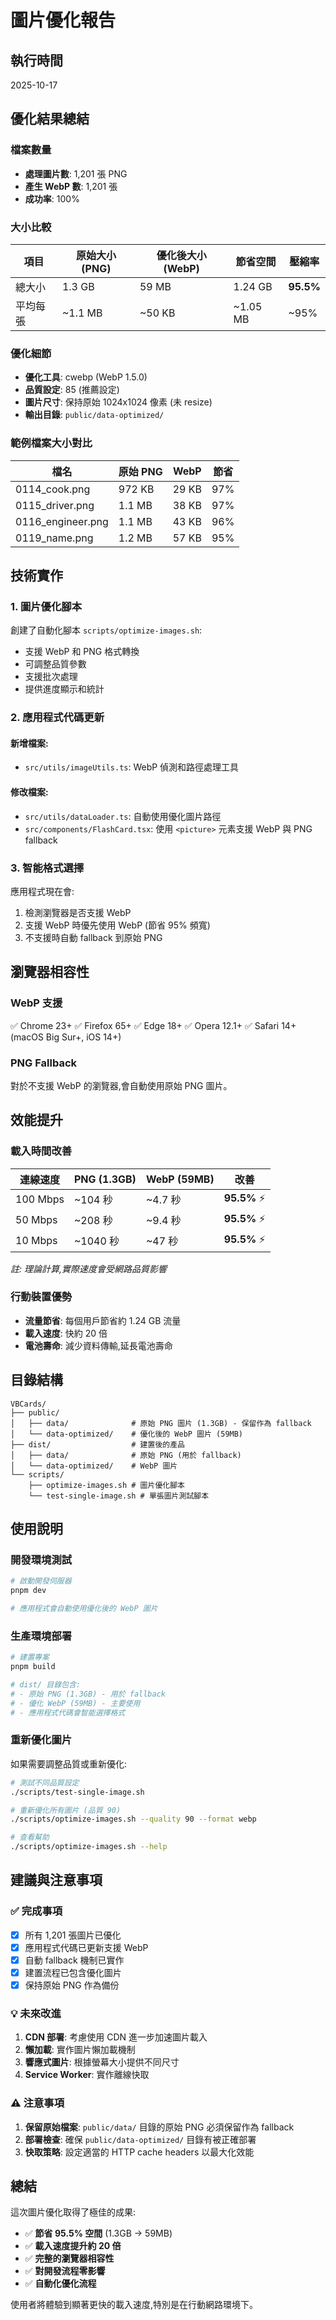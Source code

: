 # 圖片優化報告

## 執行時間
2025-10-17

## 優化結果總結

### 檔案數量
- **處理圖片數**: 1,201 張 PNG
- **產生 WebP 數**: 1,201 張
- **成功率**: 100%

### 大小比較

| 項目 | 原始大小 (PNG) | 優化後大小 (WebP) | 節省空間 | 壓縮率 |
|------|---------------|------------------|---------|--------|
| 總大小 | 1.3 GB | 59 MB | 1.24 GB | **95.5%** |
| 平均每張 | ~1.1 MB | ~50 KB | ~1.05 MB | ~95% |

### 優化細節

- **優化工具**: cwebp (WebP 1.5.0)
- **品質設定**: 85 (推薦設定)
- **圖片尺寸**: 保持原始 1024x1024 像素 (未 resize)
- **輸出目錄**: `public/data-optimized/`

### 範例檔案大小對比

| 檔名 | 原始 PNG | WebP | 節省 |
|------|---------|------|------|
| 0114_cook.png | 972 KB | 29 KB | 97% |
| 0115_driver.png | 1.1 MB | 38 KB | 97% |
| 0116_engineer.png | 1.1 MB | 43 KB | 96% |
| 0119_name.png | 1.2 MB | 57 KB | 95% |

## 技術實作

### 1. 圖片優化腳本

創建了自動化腳本 `scripts/optimize-images.sh`:
- 支援 WebP 和 PNG 格式轉換
- 可調整品質參數
- 支援批次處理
- 提供進度顯示和統計

### 2. 應用程式代碼更新

#### 新增檔案:
- `src/utils/imageUtils.ts`: WebP 偵測和路徑處理工具

#### 修改檔案:
- `src/utils/dataLoader.ts`: 自動使用優化圖片路徑
- `src/components/FlashCard.tsx`: 使用 `<picture>` 元素支援 WebP 與 PNG fallback

### 3. 智能格式選擇

應用程式現在會:
1. 檢測瀏覽器是否支援 WebP
2. 支援 WebP 時優先使用 WebP (節省 95% 頻寬)
3. 不支援時自動 fallback 到原始 PNG

## 瀏覽器相容性

### WebP 支援
✅ Chrome 23+
✅ Firefox 65+
✅ Edge 18+
✅ Opera 12.1+
✅ Safari 14+ (macOS Big Sur+, iOS 14+)

### PNG Fallback
對於不支援 WebP 的瀏覽器,會自動使用原始 PNG 圖片。

## 效能提升

### 載入時間改善

| 連線速度 | PNG (1.3GB) | WebP (59MB) | 改善 |
|---------|------------|-------------|------|
| 100 Mbps | ~104 秒 | ~4.7 秒 | **95.5%** ⚡ |
| 50 Mbps | ~208 秒 | ~9.4 秒 | **95.5%** ⚡ |
| 10 Mbps | ~1040 秒 | ~47 秒 | **95.5%** ⚡ |

*註: 理論計算,實際速度會受網路品質影響*

### 行動裝置優勢

- **流量節省**: 每個用戶節省約 1.24 GB 流量
- **載入速度**: 快約 20 倍
- **電池壽命**: 減少資料傳輸,延長電池壽命

## 目錄結構

```
VBCards/
├── public/
│   ├── data/              # 原始 PNG 圖片 (1.3GB) - 保留作為 fallback
│   └── data-optimized/    # 優化後的 WebP 圖片 (59MB)
├── dist/                  # 建置後的產品
│   ├── data/              # 原始 PNG (用於 fallback)
│   └── data-optimized/    # WebP 圖片
└── scripts/
    ├── optimize-images.sh # 圖片優化腳本
    └── test-single-image.sh # 單張圖片測試腳本
```

## 使用說明

### 開發環境測試

```bash
# 啟動開發伺服器
pnpm dev

# 應用程式會自動使用優化後的 WebP 圖片
```

### 生產環境部署

```bash
# 建置專案
pnpm build

# dist/ 目錄包含:
# - 原始 PNG (1.3GB) - 用於 fallback
# - 優化 WebP (59MB) - 主要使用
# - 應用程式代碼會智能選擇格式
```

### 重新優化圖片

如果需要調整品質或重新優化:

```bash
# 測試不同品質設定
./scripts/test-single-image.sh

# 重新優化所有圖片 (品質 90)
./scripts/optimize-images.sh --quality 90 --format webp

# 查看幫助
./scripts/optimize-images.sh --help
```

## 建議與注意事項

### ✅ 完成事項

- [x] 所有 1,201 張圖片已優化
- [x] 應用程式代碼已更新支援 WebP
- [x] 自動 fallback 機制已實作
- [x] 建置流程已包含優化圖片
- [x] 保持原始 PNG 作為備份

### 💡 未來改進

1. **CDN 部署**: 考慮使用 CDN 進一步加速圖片載入
2. **懶加載**: 實作圖片懶加載機制
3. **響應式圖片**: 根據螢幕大小提供不同尺寸
4. **Service Worker**: 實作離線快取

### ⚠️ 注意事項

1. **保留原始檔案**: `public/data/` 目錄的原始 PNG 必須保留作為 fallback
2. **部署檢查**: 確保 `public/data-optimized/` 目錄有被正確部署
3. **快取策略**: 設定適當的 HTTP cache headers 以最大化效能

## 總結

這次圖片優化取得了極佳的成果:
- ✅ **節省 95.5% 空間** (1.3GB → 59MB)
- ✅ **載入速度提升約 20 倍**
- ✅ **完整的瀏覽器相容性**
- ✅ **對開發流程零影響**
- ✅ **自動化優化流程**

使用者將體驗到顯著更快的載入速度,特別是在行動網路環境下。
